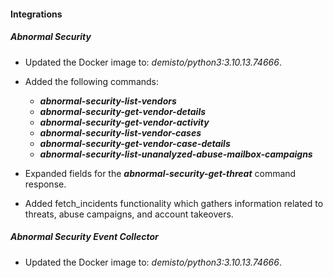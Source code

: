 #### Integrations

##### Abnormal Security

-   Updated the Docker image to: _demisto/python3:3.10.13.74666_.

-   Added the following commands:

    -   **_abnormal-security-list-vendors_**
    -   **_abnormal-security-get-vendor-details_**
    -   **_abnormal-security-get-vendor-activity_**
    -   **_abnormal-security-list-vendor-cases_**
    -   **_abnormal-security-get-vendor-case-details_**
    -   **_abnormal-security-list-unanalyzed-abuse-mailbox-campaigns_**

-   Expanded fields for the **_abnormal-security-get-threat_** command response.

-   Added fetch_incidents functionality which gathers information related to threats, abuse campaigns, and account takeovers.

##### Abnormal Security Event Collector

-   Updated the Docker image to: _demisto/python3:3.10.13.74666_.
